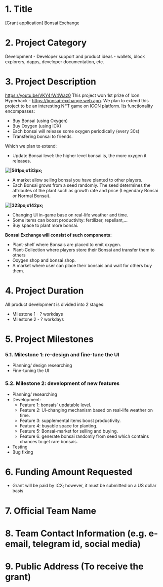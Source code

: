 # 1. Title
[Grant application] Bonsai Exchange
# 2. Project Category
Development - Developer support and product ideas - wallets, block explorers, dapps, developer documentation, etc.
# 3. Project Description
https://youtu.be/VKY4rW4Waz0
This project won 1st prize of Icon Hyperhack - https://bonsai-exchange.web.app.
We plan to extend this project to be an interesting NFT game on ICON platform. Its functionality encompasses:
* Buy Bonsai  (using Oxygen)
* Buy Oxygen (using ICX)
* Each bonsai will release some oxygen periodically (every 30s) 
* Transfering bonsai to friends.

Which we plan to extend:
* Update Bonsai level: the higher level bonsai is, the more oxygen it releases.

**![|561px;x133px;](https://lh3.googleusercontent.com/YQLsodifUMa_RPM_11dTbFpPuLG8xTa7sYQH4rgpT2J91ZxE1UHuo6sTG8zCgO21sJMMYymY7xUUYn9aWWZQslgNUTJ42RinW8tyGH9H-zOBIIxGEdpqJLoMNNR5RGmRwcWulAXn1FA)**

* A market allow selling bonsai you have planted to other players.
* Each Bonsai grows from a seed randomly. The seed determines the attributes of the plant such as growth rate and price (Legendary Bonsai or Normal Bonsai).

**![|323px;x142px;](https://lh5.googleusercontent.com/J0R1onjUX9lkY9s8o1LpvFIuMEcUmWpe6a5HY--mmINyz2UMGrxfYA7XXaSOq_uaIJyWl3mcRAcajxRilG7Q2wFJRgtIH1PVKsRAT94NrNw-mnXGfkpOG93-Bxb4OkKSOLQNTjuCCC8)**

* Changing UI in-game base on real-life weather and time.
* Some items can boost productivity: fertilizer, repellant,...
* Buy space to plant more bonsai.

**Bonsai Exchange will consist of such components:**
* Plant-shelf where Bonsais are placed to emit oxygen.
* Plant-Collection where players store their Bonsai and transfer them to others
* Oxygen shop and bonsai shop.
* A market where user can place their bonsais and wait for others buy them.

# 4. Project Duration
All product development is divided into 2 stages:
* Milestone 1 - ? workdays
* Milestone 2 - ? workdays

# 5. Project Milestones
### 5.1. Milestone 1: re-design and fine-tune the UI 
- Planning/ design researching
- Fine-tuning the UI

### 5.2. Milestone 2: development of new features
- Planning/ researching
- Development:
  - Feature 1: bonsais' updatable level.
  - Feature 2: UI-changing mechanism based on real-life weather on time.
  - Feature 3: supplemental items boost productivity.
  - Feature 4: buyable space for planting.
  - Feature 5: Bonsai-market for selling and buying.
  - Feature 6: generate bonsai randomly from seed which contains chances to get rare bonsais. 
- Testing
- Bug fixing
# 6. Funding Amount Requested
  * Grant will be paid by ICX; however, it must be submitted on a US dollar basis
# 7. Official Team Name
# 8. Team Contact Information (e.g. e-email, telegram id, social media)
# 9. Public Address (To receive the grant)

